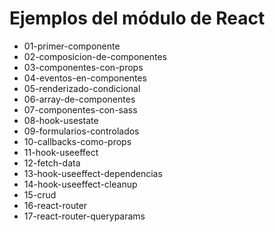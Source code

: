 # Ejemplos del módulo de React

- 01-primer-componente
- 02-composicion-de-componentes
- 03-componentes-con-props
- 04-eventos-en-componentes
- 05-renderizado-condicional
- 06-array-de-componentes
- 07-componentes-con-sass
- 08-hook-usestate
- 09-formularios-controlados
- 10-callbacks-como-props
- 11-hook-useeffect
- 12-fetch-data
- 13-hook-useeffect-dependencias
- 14-hook-useeffect-cleanup
- 15-crud
- 16-react-router
- 17-react-router-queryparams